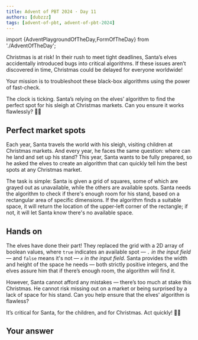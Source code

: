 ```yaml
---
title: Advent of PBT 2024 · Day 11
authors: [dubzzz]
tags: [advent-of-pbt, advent-of-pbt-2024]
---
```


import {AdventPlaygroundOfTheDay,FormOfTheDay} from './AdventOfTheDay';

Christmas is at risk! In their rush to meet tight deadlines, Santa’s elves accidentally introduced bugs into critical algorithms. If these issues aren’t discovered in time, Christmas could be delayed for everyone worldwide!

Your mission is to troubleshoot these black-box algorithms using the power of fast-check.

The clock is ticking. Santa’s relying on the elves’ algorithm to find the perfect spot for his sleigh at Christmas markets. Can you ensure it works flawlessly? 🎄🔧

<!--truncate-->

## Perfect market spots

Each year, Santa travels the world with his sleigh, visiting children at Christmas markets. And every year, he faces the same question: where can he land and set up his stand? This year, Santa wants to be fully prepared, so he asked the elves to create an algorithm that can quickly tell him the best spots at any Christmas market.

The task is simple: Santa is given a grid of squares, some of which are grayed out as unavailable, while the others are available spots. Santa needs the algorithm to check if there's enough room for his stand, based on a rectangular area of specific dimensions. If the algorithm finds a suitable space, it will return the location of the upper-left corner of the rectangle; if not, it will let Santa know there's no available space.

## Hands on

The elves have done their part! They replaced the grid with a 2D array of boolean values, where `true` indicates an available spot — _`.` in the input field_ — and `false` means it's not — _`x` in the input field_. Santa provides the width and height of the space he needs — both strictly positive integers, and the elves assure him that if there’s enough room, the algorithm will find it.

However, Santa cannot afford any mistakes — there’s too much at stake this Christmas. He cannot risk missing out on a market or being surprised by a lack of space for his stand. Can you help ensure that the elves' algorithm is flawless?

It’s critical for Santa, for the children, and for Christmas. Act quickly! 🎄🔧

<AdventPlaygroundOfTheDay />

## Your answer

<FormOfTheDay />
